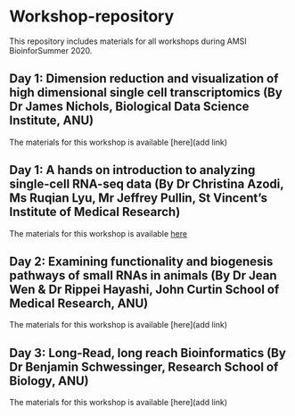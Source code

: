 # Workshop-repository
This repository includes materials for all workshops during AMSI BioinforSummer 2020.

## Day 1: Dimension reduction and visualization of high dimensional single cell transcriptomics (By Dr James Nichols, Biological Data Science Institute, ANU)
The materials for this workshop is available [here](add link)

## Day 1: A hands on introduction to analyzing single-cell RNA-seq data (By Dr Christina Azodi, Ms Ruqian Lyu, Mr Jeffrey Pullin, St Vincent’s Institute of Medical Research)
The materials for this workshop is available [here](https://biocellgen-public.svi.edu.au/amsi_day1-hands-on-scrnaseq-analysis-workshop-2020-11-30_svi/public/index.html)

## Day 2: Examining functionality and biogenesis pathways of small RNAs in animals (By Dr Jean Wen & Dr Rippei Hayashi, John Curtin School of Medical Research, ANU)
The materials for this workshop is available [here](add link)

## Day 3: Long-Read, long reach Bioinformatics (By Dr Benjamin Schwessinger, Research School of Biology, ANU)
The materials for this workshop is available [here](add link)
